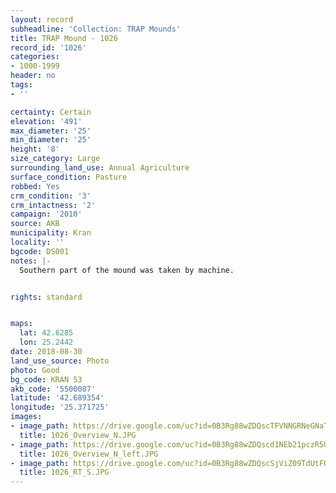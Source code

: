 ```yaml
---
layout: record
subheadline: 'Collection: TRAP Mounds'
title: TRAP Mound - 1026
record_id: '1026'
categories:
- 1000-1999
header: no
tags:
- ''

certainty: Certain
elevation: '491'
max_diameter: '25'
min_diameter: '25'
height: '8'
size_category: Large
surrounding_land_use: Annual Agriculture
surface_condition: Pasture
robbed: Yes
crm_condition: '3'
crm_intactness: '2'
campaign: '2010'
source: AKB
municipality: Kran
locality: ''
bgcode: DS001
notes: |-
  Southern part of the mound was taken by machine.


rights: standard


maps:
  lat: 42.6285
  lon: 25.2442
date: 2018-08-30
land_use_source: Photo
photo: Good
bg_code: KRAN 53
akb_code: '5500087'
latitude: '42.689354'
longitude: '25.371725'
images:
- image_path: https://drive.google.com/uc?id=0B3Rg88wZDQscTFVNNGRNeGNaTDA
  title: 1026_Overview_N.JPG
- image_path: https://drive.google.com/uc?id=0B3Rg88wZDQscd1NEb21pczR5U1k
  title: 1026_Overview_N_left.JPG
- image_path: https://drive.google.com/uc?id=0B3Rg88wZDQscSjViZ09TdUtFQVE
  title: 1026_RT_S.JPG
---
```

